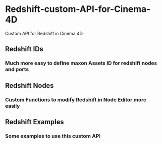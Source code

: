 # Redshift-custom-API-for-Cinema-4D

Custom API for Redshift in Cinema 4D
  
## Redshift IDs
  
### Much more easy to define maxon Assets ID for redshift nodes and ports

## Redshift Nodes

### Custom Functions to modify Redshift in Node Editor more easily

## Redshift Examples

### Some examples to use this custom API